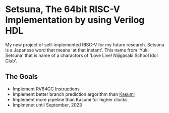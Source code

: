 # Setsuna, The 64bit RISC-V Implementation by using Verilog HDL
My new project of self-implemented RISC-V for my future research.
Setsuna is a Japanese word that means 'at that instant'.
This name from 'Yuki Setsuna' that is name of a charactors of 'Love Live! Nijigasaki School Idol Club'.

## The Goals
- Implement RV64GC Instructions
- Implement better branch prediction argorithm than [Kasumi](https://github.com/Prokuma/Kasumi)
- Implement more pipeline than Kasumi for higher clocks
- Implmenet until September, 2023
